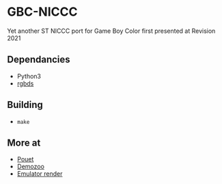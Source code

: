 # GBC-NICCC
Yet another ST NICCC port for Game Boy Color first presented at Revision 2021

## Dependancies
* Python3
* [rgbds](https://github.com/gbdev/rgbds)

## Building
* ```make```

## More at
* [Pouet](https://www.pouet.net/prod.php?which=88543)
* [Demozoo](https://demozoo.org/productions/292325/)
* [Emulator render](https://www.youtube.com/watch?v=3mPpFrVChFg)
